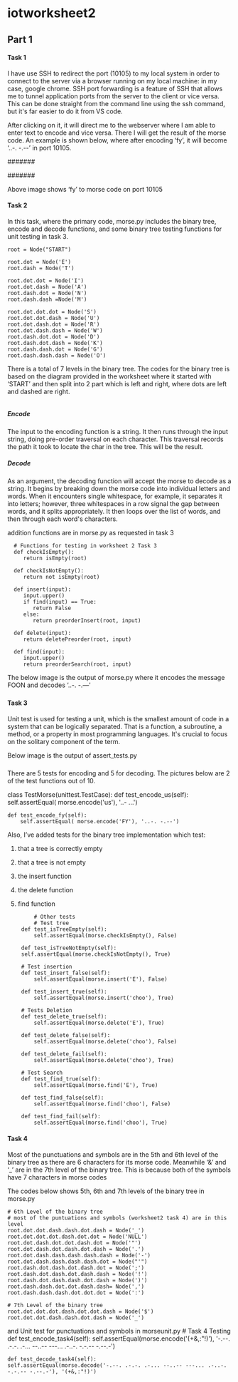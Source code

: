# iotworksheet2
## Part 1

#### Task 1

I have use SSH to redirect the port (10105) to my local system in order to connect to the server via a browser running on my local machine: in my case, google chrome. SSH port forwarding is a feature of SSH that allows me to tunnel application ports from the server to the client or vice versa. This can be done straight from the command line using the ssh command, but it's far easier to do it from VS code.

After clicking on it, it will direct me to the webserver where I am able to enter text to encode and vice versa. There I will get the result of the morse code. An example is shown below, where after encoding ‘fy’, it will become  ‘..-. -.--’ in port 10105.

#######

#######

Above image shows ‘fy’ to morse code on port 10105

#### Task 2

In this task, where the primary code, morse.py includes the binary tree, encode and decode functions, and some binary tree testing functions for unit testing in task 3.

    root = Node("START")

    root.dot = Node('E')
    root.dash = Node('T')

    root.dot.dot = Node('I')
    root.dot.dash = Node('A')
    root.dash.dot = Node('N')
    root.dash.dash =Node('M')

    root.dot.dot.dot = Node('S')
    root.dot.dot.dash = Node('U')
    root.dot.dash.dot = Node('R')
    root.dot.dash.dash = Node('W')
    root.dash.dot.dot = Node('D')
    root.dash.dot.dash = Node('K')
    root.dash.dash.dot = Node('G')
    root.dash.dash.dash = Node('O')

There is a total of 7 levels in the binary tree. The codes for the binary tree is based on the diagram provided in the worksheet where it started with ‘START’ and then split into 2 part which is left and right, where dots are left and dashed are right.

######

##### Encode

The input to the encoding function is a string. It then runs through the input string, doing pre-order traversal on each character. This traversal records the path it took to locate the char in the tree. This will be the result.

##### Decode

As an argument, the decoding function will accept the morse to decode as a string. It begins by breaking down the morse code into individual letters and words. When it encounters single whitespace, for example, it separates it into letters; however, three whitespaces in a row signal the gap between words, and it splits appropriately. It then loops over the list of words, and then through each word's characters.

addition functions are in morse.py as requested in task 3

      # Functions for testing in worksheet 2 Task 3
      def checkIsEmpty():
         return isEmpty(root)

      def checkIsNotEmpty():
         return not isEmpty(root)

      def insert(input):
         input.upper()
         if find(input) == True:
            return False
         else:
            return preorderInsert(root, input)
    
      def delete(input):
         return deletePreorder(root, input)

      def find(input):
         input.upper()
         return preorderSearch(root, input)

The below image is the output of morse.py where it encodes the message FOON and decodes ‘..-. -.—'
#####

#### Task 3
Unit test is used for testing a unit, which is the smallest amount of code in a system that can be logically separated. That is a function, a subroutine, a method, or a property in most programming languages. It's crucial to focus on the solitary component of the term.

Below image is the output of assert_tests.py
#####

There are 5 tests for encoding and 5 for decoding. The pictures below are 2 of the test functions out of 10. 

   class TestMorse(unittest.TestCase):
    def test_encode_us(self):
        self.assertEqual( morse.encode('us'), '..- ...')

    def test_encode_fy(self):
        self.assertEqual( morse.encode('FY'), '..-. -.--')

Also, I’ve added tests for the binary tree implementation which test: 

1. that a tree is correctly empty 
2. that a tree is not empty 
3. the insert function 
4. the delete function 
5. find function

 
            # Other tests
            # Test tree
        def test_isTreeEmpty(self):
            self.assertEqual(morse.checkIsEmpty(), False)

        def test_isTreeNotEmpty(self):
        self.assertEqual(morse.checkIsNotEmpty(), True)

        # Test insertion
        def test_insert_false(self):
            self.assertEqual(morse.insert('E'), False)

        def test_insert_true(self):
            self.assertEqual(morse.insert('choo'), True)

        # Tests Deletion
        def test_delete_true(self):
            self.assertEqual(morse.delete('E'), True)

        def test_delete_false(self):
            self.assertEqual(morse.delete('choo'), False)

        def test_delete_fail(self):
            self.assertEqual(morse.delete('choo'), True)

        # Test Search
        def test_find_true(self):
            self.assertEqual(morse.find('E'), True)

        def test_find_false(self):
            self.assertEqual(morse.find('choo'), False)

        def test_find_fail(self):
            self.assertEqual(morse.find('choo'), True)

#### Task 4

Most of the punctuations and symbols are in the 5th and 6th level of the binary tree as there are 6 characters for its morse code. Meanwhile ‘&’ and ‘_’ are in the 7th level of the binary tree. This is because both of the symbols have 7 characters in morse codes

The codes below shows 5th, 6th and 7th levels of the binary tree in morse.py

    # 6th Level of the binary tree
    # most of the puntuations and symbols (worksheet2 task 4) are in this level
    root.dot.dot.dash.dash.dot.dash = Node('_')
    root.dot.dot.dot.dash.dot.dot = Node('NULL')
    root.dot.dash.dot.dot.dash.dot = Node('"')
    root.dot.dash.dot.dash.dot.dash = Node('.')
    root.dot.dash.dash.dash.dash.dash = Node('-')
    root.dot.dash.dash.dash.dash.dot = Node("'")
    root.dash.dot.dash.dot.dash.dot = Node(';')
    root.dash.dot.dash.dot.dash.dash = Node('!')
    root.dash.dot.dash.dash.dot.dash = Node(')')
    root.dash.dash.dot.dot.dash.dash= Node(',')
    root.dash.dash.dash.dot.dot.dot = Node(':')

    # 7th Level of the binary tree
    root.dot.dot.dot.dash.dot.dot.dash = Node('$')
    root.dot.dot.dash.dash.dot.dash = Node('_')

and Unit test for punctuations and symbols in morseunit.py
    # Task 4 Testing
    def test_encode_task4(self):
    self.assertEqual(morse.encode('(+&,:"!)'), '-.--. .-.-. .-... --..-- ---... .-..-. -.-.-- -.--.-')

    def test_decode_task4(self):
    self.assertEqual(morse.decode('-.--. .-.-. .-... --..-- ---... .-..-. -.-.-- -.--.-'), '(+&,:"!)')
